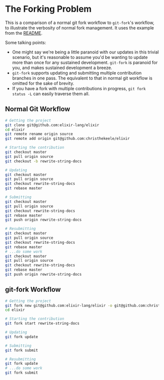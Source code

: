 The Forking Problem
===================

This is a comparison of a normal git fork workflow to `git-fork`'s workflow, to illustrate the verbosity of normal fork management. It uses the example from the [README](README.md#usage).

Some talking points:

- One might say we're being a little paranoid with our updates in this trivial scenario, but it's reasonable to assume you'd be wanting to update more than once for any sustained development. `git-fork` is paranoid for you, and makes sustained development a breeze.
- `git-fork` supports updating and submitting multiple contribution branches in one pass. The equivalent to that in normal git workflow is omitted for the sake of brevity.
- If you have a fork with multiple contributions in progress, `git fork status -L`
can easily traverse them all.

Normal Git Workflow
-------------------

```bash
# Getting the project
git clone git@github.com:elixir-lang/elixir
cd elixir
git remote rename origin source
git remote add origin git@github.com:christhekeele/elixir

# Starting the contribution
git checkout master
git pull origin source
git checkout -b rewrite-string-docs

# Updating
git checkout master
git pull origin source
git checkout rewrite-string-docs
git rebase master

# Submitting
git checkout master
git pull origin source
git checkout rewrite-string-docs
git rebase master
git push origin rewrite-string-docs

# Resubmitting
git checkout master
git pull origin source
git checkout rewrite-string-docs
git rebase master
# ...do some work
git checkout master
git pull origin source
git checkout rewrite-string-docs
git rebase master
git push origin rewrite-string-docs
```

git-fork Workflow
-----------------

```bash
# Getting the project
git fork new git@github.com:elixir-lang/elixir -o git@github.com:christhekeele/elixir
cd elixir

# Starting the contribution
git fork start rewrite-string-docs

# Updating
git fork update

# Submitting
git fork submit

# Resubmitting
git fork update
# ...do some work
git fork submit
```
